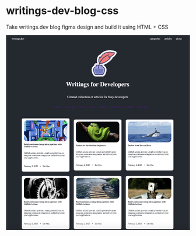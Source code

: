 # writings-dev-blog-css
Take writings.dev blog figma design and build it using HTML + CSS

![Demo](assets/article-img/demo.png)
